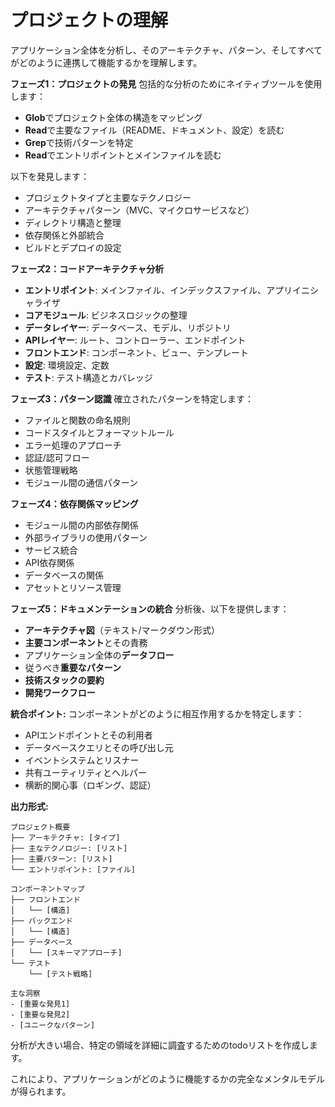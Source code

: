 # プロジェクトの理解

アプリケーション全体を分析し、そのアーキテクチャ、パターン、そしてすべてがどのように連携して機能するかを理解します。

**フェーズ1：プロジェクトの発見**
包括的な分析のためにネイティブツールを使用します：
- **Glob**でプロジェクト全体の構造をマッピング
- **Read**で主要なファイル（README、ドキュメント、設定）を読む
- **Grep**で技術パターンを特定
- **Read**でエントリポイントとメインファイルを読む

以下を発見します：
- プロジェクトタイプと主要なテクノロジー
- アーキテクチャパターン（MVC、マイクロサービスなど）
- ディレクトリ構造と整理
- 依存関係と外部統合
- ビルドとデプロイの設定

**フェーズ2：コードアーキテクチャ分析**
- **エントリポイント**: メインファイル、インデックスファイル、アプリイニシャライザ
- **コアモジュール**: ビジネスロジックの整理
- **データレイヤー**: データベース、モデル、リポジトリ
- **APIレイヤー**: ルート、コントローラー、エンドポイント
- **フロントエンド**: コンポーネント、ビュー、テンプレート
- **設定**: 環境設定、定数
- **テスト**: テスト構造とカバレッジ

**フェーズ3：パターン認識**
確立されたパターンを特定します：
- ファイルと関数の命名規則
- コードスタイルとフォーマットルール
- エラー処理のアプローチ
- 認証/認可フロー
- 状態管理戦略
- モジュール間の通信パターン

**フェーズ4：依存関係マッピング**
- モジュール間の内部依存関係
- 外部ライブラリの使用パターン
- サービス統合
- API依存関係
- データベースの関係
- アセットとリソース管理

**フェーズ5：ドキュメンテーションの統合**
分析後、以下を提供します：
- **アーキテクチャ図**（テキスト/マークダウン形式）
- **主要コンポーネント**とその責務
- アプリケーション全体の**データフロー**
- 従うべき**重要なパターン**
- **技術スタックの要約**
- **開発ワークフロー**

**統合ポイント:**
コンポーネントがどのように相互作用するかを特定します：
- APIエンドポイントとその利用者
- データベースクエリとその呼び出し元
- イベントシステムとリスナー
- 共有ユーティリティとヘルパー
- 横断的関心事（ロギング、認証）

**出力形式:**
```
プロジェクト概要
├── アーキテクチャ: [タイプ]
├── 主なテクノロジー: [リスト]
├── 主要パターン: [リスト]
└── エントリポイント: [ファイル]

コンポーネントマップ
├── フロントエンド
│   └── [構造]
├── バックエンド
│   └── [構造]
├── データベース
│   └── [スキーマアプローチ]
└── テスト
    └── [テスト戦略]

主な洞察
- [重要な発見1]
- [重要な発見2]
- [ユニークなパターン]
```

分析が大きい場合、特定の領域を詳細に調査するためのtodoリストを作成します。

これにより、アプリケーションがどのように機能するかの完全なメンタルモデルが得られます。
